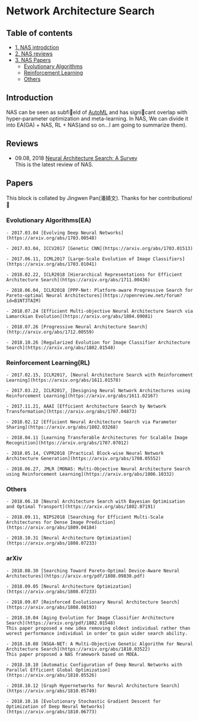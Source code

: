 # Network Architecture Search 


## Table of contents
* [1. NAS introdction](#introduction)
* [2. NAS reviews](#reviews)
* [3. NAS Papers](#papers)
    * [Evolutionary Algorithms](#Evolutionary-Algorithms(EA))
    * [Reinforcement Learning](#Reinforcement-Learning(RL))
    * [Others](#Others)


## Introduction 
NAS can be seen as subfield of [AutoML](https://www.ml4aad.org/automl/) and has signicant overlap with hyper-parameter optimization and meta-learning.
In NAS, We can divide it into EA(GA) + NAS, RL + NAS(and so on...I am going to summarize them).

## Reviews
* 09.08, 2018 [Neural Architecture Search: A Survey](https://arxiv.org/abs/1808.05377)  
This is the latest review of NAS.

## Papers
This block is collated by Jingwen Pan(潘婧文). Thanks for her contributions! :cake:  

### Evolutionary Algorithms(EA)
    - 2017.03.04 [Evolving Deep Neural Networks](https://arxiv.org/abs/1703.00548)

    - 2017.03.04, ICCV2017 [Genetic CNN](https://arxiv.org/abs/1703.01513)

    - 2017.06.11, ICML2017 [Large-Scale Evolution of Image Classifiers](https://arxiv.org/abs/1703.01041)

    - 2018.02.22, ICLR2018 [Hierarchical Representations for Efficient Architecture Search](https://arxiv.org/abs/1711.00436)

    - 2018.06.04, ICLR2018 [PPP-Net: Platform-aware Progressive Search for Pareto-optimal Neural Architectures](https://openreview.net/forum?id=B1NT3TAIM)

    - 2018.07.24 [Efficient Multi-objective Neural Architecture Search via Lamarckian Evolution](https://arxiv.org/abs/1804.09081)

    - 2018.07.26 [Progressive Neural Architecture Search](http://arxiv.org/abs/1712.00559)

    - 2018.10.26 [Regularized Evolution for Image Classifier Architecture Search](https://arxiv.org/abs/1802.01548)

### Reinforcement Learning(RL)
    - 2017.02.15, ICLR2017, [Neural Architecture Search with Reinforcement Learning](https://arxiv.org/abs/1611.01578)

    - 2017.03.22, ICLR2017, [Designing Neural Network Architectures using Reinforcement Learning](https://arxiv.org/abs/1611.02167)

    - 2017.11.21, AAAI [Efficient Architecture Search by Network Transformation](https://arxiv.org/abs/1707.04873)

    - 2018.02.12 [Efficient Neural Architecture Search via Parameter Sharing](https://arxiv.org/abs/1802.03268)

    - 2018.04.11 [Learning Transferable Architectures for Scalable Image Recognition](https://arxiv.org/abs/1707.07012)

    - 2018.05.14, CVPR2018 [Practical Block-wise Neural Network Architecture Generation](https://arxiv.org/abs/1708.05552)

    - 2018.06.27, JMLR [MONAS: Multi-Objective Neural Architecture Search using Reinforcement Learning](https://arxiv.org/abs/1806.10332)


### Others
    - 2018.06.10 [Neural Architecture Search with Bayesian Optimisation and Optimal Transport](https://arxiv.org/abs/1802.07191)

    - 2018.09.11, NIPS2018 [Searching for Efficient Multi-Scale Architectures for Dense Image Prediction](https://arxiv.org/abs/1809.04184)

    - 2018.10.31 [Neural Architecture Optimization](https://arxiv.org/abs/1808.07233)

### arXiv
    - 2018.08.30 [Searching Toward Pareto-Optimal Device-Aware Neural Architectures](https://arxiv.org/pdf/1808.09830.pdf)

    - 2018.09.05 [Neural Architecture Optimization](https://arxiv.org/abs/1808.07233)

    - 2018.09.07 [Reinforced Evolutionary Neural Architecture Search](https://arxiv.org/abs/1808.00193)

    - 2018.10.04 [Aging Evolution for Image Classifier Architecture Search](https://arxiv.org/pdf/1802.01548)  
    This paper proposed a new idea removing oldest individual rather than worest performance individual in order to gain wider search ability.  
    
    - 2018.10.08 [NSGA-NET: A Multi-Objective Genetic Algorithm for Neural Architecture Search](https://arxiv.org/abs/1810.03522)  
    This paper proposed a NAS framework based on MOEA. 

    - 2018.10.10 [Automatic Configuration of Deep Neural Networks with Parallel Efficient Global Optimization](https://arxiv.org/abs/1810.05526)
    
    - 2018.10.12 [Graph Hypernetworks for Neural Architecture Search](https://arxiv.org/abs/1810.05749)
    
    - 2018.10.16 [Evolutionary Stochastic Gradient Descent for Optimization of Deep Neural Networks](https://arxiv.org/abs/1810.06773)

   

<!-- 1. Translation lgtm articles  
None -->

<!-- ## Citations
If this is a lgtm repo which you want to use, please consider citing my repo as follows:


```
@Misc{Network Architecture Search Notebook
    title = {Network Architecture Search Notebook},
    author = {Shichen, peng},  
}
``` -->
